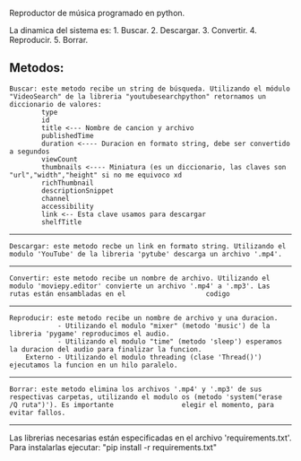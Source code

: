 Reproductor de música programado en python. 

La dinamica del sistema es:
    1. Buscar.
    2. Descargar.
    3. Convertir.
    4. Reproducir.
    5. Borrar.
    
 
Metodos:
-----------------------------------------------------------------------------------------------------------------------------------------------------------------------
    Buscar: este metodo recibe un string de búsqueda. Utilizando el módulo "VideoSearch" de la libreria "youtubesearchpython" retornamos un diccionario de valores:
            type
            id
            title <--- Nombre de cancion y archivo
            publishedTime
            duration <---- Duracion en formato string, debe ser convertido a segundos
            viewCount
            thumbnails <---- Miniatura (es un diccionario, las claves son "url","width","height" si no me equivoco xd
            richThumbnail
            descriptionSnippet
            channel
            accessibility
            link <-- Esta clave usamos para descargar
            shelfTitle
-----------------------------------------------------------------------------------------------------------------------------------------------------------------------
    Descargar: este metodo recbe un link en formato string. Utilizando el modulo 'YouTube' de la libreria 'pytube' descarga un archivo '.mp4'.
-----------------------------------------------------------------------------------------------------------------------------------------------------------------------
    Convertir: este metodo recibe un nombre de archivo. Utilizando el modulo 'moviepy.editor' convierte un archivo '.mp4' a '.mp3'. Las rutas están ensambladas en el                    codigo
-----------------------------------------------------------------------------------------------------------------------------------------------------------------------
    Reproducir: este metodo recibe un nombre de archivo y una duracion. 
                - Utilizando el modulo "mixer" (metodo 'music') de la libreria 'pygame' reproducimos el audio.
                - Utilizando el modulo "time" (metodo 'sleep') esperamos la duracion del audio para finalizar la funcion.
        Externo - Utilizando el modulo threading (clase 'Thread()') ejecutamos la funcion en un hilo paralelo.
-----------------------------------------------------------------------------------------------------------------------------------------------------------------------
    Borrar: este metodo elimina los archivos '.mp4' y '.mp3' de sus respectivas carpetas, utilizando el modulo os (metodo 'system("erase /Q ruta")'). Es importante                 elegir el momento, para evitar fallos.
-----------------------------------------------------------------------------------------------------------------------------------------------------------------------


Las librerias necesarias están especificadas en el archivo 'requirements.txt'. 
Para instalarlas ejecutar: "pip install -r requirements.txt"
